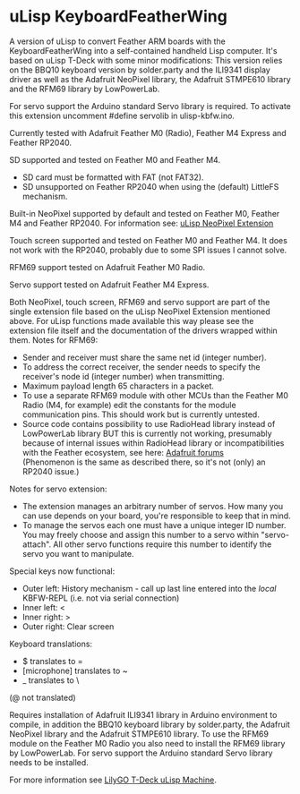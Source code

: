 # uLisp KeyboardFeatherWing
A version of uLisp to convert Feather ARM boards with the KeyboardFeatherWing into a self-contained handheld Lisp computer.
It's based on uLisp T-Deck with some minor modifications: This version relies on the BBQ10 keyboard version by solder.party
and the ILI9341 display driver as well as the Adafruit NeoPixel library, the Adafruit STMPE610 library and the RFM69 library by LowPowerLab.

For servo support the Arduino standard Servo library is required. To activate this extension uncomment #define servolib in ulisp-kbfw.ino.

Currently tested with Adafruit Feather M0 (Radio), Feather M4 Express and Feather RP2040.

SD supported and tested on Feather M0 and Feather M4.
* SD card must be formatted with FAT (not FAT32).
* SD unsupported on Feather RP2040 when using the (default) LittleFS mechanism.

Built-in NeoPixel supported by default and tested on Feather M0, Feather M4 and Feather RP2040. For information see:
[uLisp NeoPixel Extension](http://www.ulisp.com/show?4GMV)

Touch screen supported and tested on Feather M0 and Feather M4. It does not work with the RP2040, probably due to some SPI issues I cannot solve.

RFM69 support tested on Adafruit Feather M0 Radio.

Servo support tested on Adafruit Feather M4 Express.

Both NeoPixel, touch screen, RFM69 and servo support are part of the single extension file based on the uLisp NeoPixel Extension mentioned above. For uLisp functions made available this way please see the extension file itself and the documentation of the drivers wrapped within them.
Notes for RFM69:
* Sender and receiver must share the same net id (integer number).
* To address the correct receiver, the sender needs to specify the receiver's node id (integer number) when transmitting.
* Maximum payload length 65 characters in a packet.
* To use a separate RFM69 module with other MCUs than the Feather M0 Radio (M4, for example) edit the constants for the module communication pins. This should work but is currently untested.
* Source code contains possibility to use RadioHead library instead of LowPowerLab library BUT this is currently not working, presumably because of internal issues within RadioHead library or incompatibilities with the Feather ecosystem, see here: 
[Adafruit forums](https://forums.adafruit.com/viewtopic.php?p=973656#p973656)  
(Phenomenon is the same as described there, so it's not (only) an RP2040 issue.)

Notes for servo extension:
* The extension manages an arbitrary number of servos. How many you can use depends on your board, you're responsible to keep that in mind.
* To manage the servos each one must have a unique integer ID number. You may freely choose and assign this number to a servo within "servo-attach". All other servo functions require this number to identify the servo you want to manipulate. 

Special keys now functional: 
* Outer left: History mechanism - call up last line entered into the *local* KBFW-REPL (i.e. not via serial connection)
* Inner left: <
* Inner right: >
* Outer right: Clear screen

Keyboard translations:
* $ translates to =
* [microphone] translates to ~
* _ translates to \

(@ not translated)

Requires installation of Adafruit ILI9341 library in Arduino environment to compile, in addition the BBQ10 keyboard library by solder.party, the Adafruit NeoPixel library and the Adafruit STMPE610 library. To use the RFM69 module on the Feather M0 Radio you also need to install the RFM69 library by LowPowerLab. For servo support the Arduino standard Servo library needs to be installed.

For more information see [LilyGO T-Deck uLisp Machine](http://www.ulisp.com/show?4JAO).
